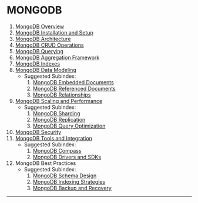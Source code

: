 # MONGODB
1. [MongoDB Overview](mongodb_overview.md)  
2. [MongoDB Installation and Setup](mongodb_installation_setup.md)  
3. [MongoDB Architecture](mongodb_architecture.md)  
4. [MongoDB CRUD Operations](mongodb_crud_operations.md)  
5. [MongoDB Querying](mongodb_querying.md)  
6. [MongoDB Aggregation Framework](mongodb_aggregation.md)  
7. [MongoDB Indexes](mongodb_indexes.md)  
8. [MongoDB Data Modeling](mongodb_data_modeling.md)  
    - Suggested Subindex:  
      1. [MongoDB Embedded Documents](mongodb_embedded_documents.md)  
      2. [MongoDB Referenced Documents](mongodb_referenced_documents.md)  
      3. [MongoDB Relationships](mongodb_relationships.md)  
9. [MongoDB Scaling and Performance](mongodb_scaling_performance.md)  
    - Suggested Subindex:  
      1. [MongoDB Sharding](mongodb_sharding.md)  
      2. [MongoDB Replication](mongodb_replication.md)  
      3. [MongoDB Query Optimization](mongodb_query_optimization.md)  
10. [MongoDB Security](mongodb_security.md)  
11. [MongoDB Tools and Integration](mongodb_tools_integration.md)  
    - Suggested Subindex:  
      1. [MongoDB Compass](mongodb_compass.md)  
      2. [MongoDB Drivers and SDKs](mongodb_drivers_sdks.md)  
12. MongoDB Best Practices  
    - Suggested Subindex:  
      1. [MongoDB Schema Design](mongodb_schema_design_best_practices.md)  
      2. [MongoDB Indexing Strategies](mongodb_indexing_strategies.md)  
      3. [MongoDB Backup and Recovery](mongodb_backup_recovery.md)  
- - - 

